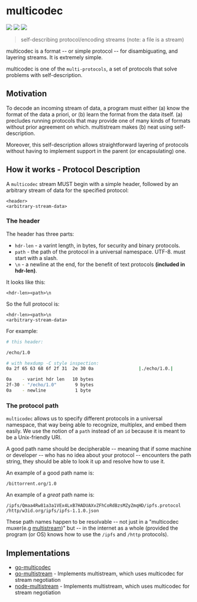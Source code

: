 multicodec
==========

[![](https://img.shields.io/badge/made%20by-Protocol%20Labs-blue.svg?style=flat-square)](http://ipn.io) [![](https://img.shields.io/badge/project-IPFS-blue.svg?style=flat-square)](http://ipfs.io/) [![](https://img.shields.io/badge/freenode-%23ipfs-blue.svg?style=flat-square)](http://webchat.freenode.net/?channels=%23ipfs)

> self-describing protocol/encoding streams (note: a file is a stream)

multicodec is a format -- or simple protocol -- for disambiguating, and layering streams. It is extremely simple.

multicodec is one of the `multi-protocols`, a set of protocols that solve
problems with self-description.

## Motivation

To decode an incoming stream of data, a program must either (a) know the format of the data a priori, or (b) learn the format from the data itself. (a) precludes running protocols that may provide one of many kinds of formats without prior agreement on which. multistream makes (b) neat using self-description.

Moreover, this self-description allows straightforward layering of protocols without having to implement support in the parent (or encapsulating) one.

## How it works - Protocol Description

A `multicodec` stream MUST begin with a simple header, followed by an arbitrary stream of data for the specified protocol:

```
<header>
<arbitrary-stream-data>
```

### The header

The header has three parts:

- `hdr-len` - a varint length, in bytes, for security and binary protocols.
- `path` - the path of the protocol in a universal namespace. UTF-8. must start with a slash.
- `\n` - a newline at the end, for the benefit of text protocols **(included in hdr-len)**.

It looks like this:

```
<hdr-len><path>\n
```

So the full protocol is:

```
<hdr-len><path>\n
<arbitrary-stream-data>
```

For example:

```sh
# this header:

/echo/1.0

# with hexdump -C style inspection:
0a 2f 65 63 68 6f 2f 31  2e 30 0a                 |./echo/1.0.|

0a    - varint hdr len   10 bytes
2f-30 - "/echo/1.0"       9 bytes
0a    - newline           1 byte
```

### The protocol path

`multicodec` allows us to specify different protocols in a universal namespace, that way being able to recognize, multiplex, and embed them easily. We use the notion of a `path` instead of an `id` because it is meant to be a Unix-friendly URI.

A good path name should be decipherable -- meaning that if some machine or developer -- who has no idea about your protocol -- encounters the path string, they should be able to look it up and resolve how to use it.

An example of a good path name is:

```
/bittorrent.org/1.0
```

An example of a _great_ path name is:

```
/ipfs/Qmaa4Rw81a3a1VEx4LxB7HADUAXvZFhCoRdBzsMZyZmqHD/ipfs.protocol
/http/w3id.org/ipfs/ipfs-1.1.0.json
```

These path names happen to be resolvable -- not just in a "multicodec muxer(e.g [multistream]())" but -- in the internet as a whole (provided the program (or OS) knows how to use the `/ipfs` and `/http` protocols).

## Implementations

- [go-multicodec](https://github.com/jbenet/go-multicodec)
- [go-multistream](https://github.com/whyrusleeping/go-multistream) - Implements multistream, which uses multicodec for stream negotiation
- [node-multistream](https://github.com/diasdavid/multistream) - Implements multistream, which uses multicodec for stream negotiation
